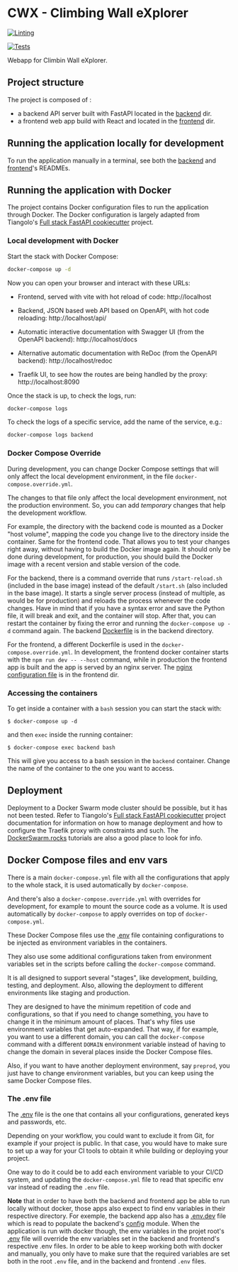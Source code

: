 # CWX - Climbing Wall eXplorer

[![Linting](https://github.com/jonasrenault/fastapi-react-mongodb-docker/actions/workflows/lint.yml/badge.svg)](https://github.com/jonasrenault/fastapi-react-mongodb-docker/actions/workflows/lint.yml)

[![Tests](https://github.com/jonasrenault/fastapi-react-mongodb-docker/actions/workflows/test.yml/badge.svg)](https://github.com/jonasrenault/fastapi-react-mongodb-docker/actions/workflows/test.yml)

Webapp for Climbin Wall eXplorer.

## Project structure

The project is composed of :

* a backend API server built with FastAPI located in the [backend](backend) dir.
* a frontend web app build with React and located in the [frontend](frontend) dir.

## Running the application locally for development

To run the application manually in a terminal, see both the [backend](backend/README.md) and [frontend](frontend/README.md)'s READMEs.

## Running the application with Docker

The project contains Docker configuration files to run the application through Docker. The Docker configuration is largely adapted from Tiangolo's [Full stack FastAPI cookiecutter](https://github.com/tiangolo/full-stack-fastapi-postgresql) project.

### Local development with Docker

Start the stack with Docker Compose:

```bash
docker-compose up -d
```

Now you can open your browser and interact with these URLs:

* Frontend, served with vite with hot reload of code: http://localhost

* Backend, JSON based web API based on OpenAPI, with hot code reloading: http://localhost/api/

* Automatic interactive documentation with Swagger UI (from the OpenAPI backend): http://localhost/docs

* Alternative automatic documentation with ReDoc (from the OpenAPI backend): http://localhost/redoc

* Traefik UI, to see how the routes are being handled by the proxy: http://localhost:8090

Once the stack is up, to check the logs, run:

```bash
docker-compose logs
```

To check the logs of a specific service, add the name of the service, e.g.:

```bash
docker-compose logs backend
```

### Docker Compose Override

During development, you can change Docker Compose settings that will only affect the local development environment, in the file `docker-compose.override.yml`.

The changes to that file only affect the local development environment, not the production environment. So, you can add *temporary* changes that help the development workflow.

For example, the directory with the backend code is mounted as a Docker "host volume", mapping the code you change live to the directory inside the container. Same for the frontend code. That allows you to test your changes right away, without having to build the Docker image again. It should only be done during development, for production, you should build the Docker image with a recent version and stable version of the code.

For the backend, there is a command override that runs `/start-reload.sh` (included in the base image) instead of the default `/start.sh` (also included in the base image). It starts a single server process (instead of multiple, as would be for production) and reloads the process whenever the code changes. Have in mind that if you have a syntax error and save the Python file, it will break and exit, and the container will stop. After that, you can restart the container by fixing the error and running the `docker-compose up -d` command again. The backend [Dockerfile](backend/Dockerfile) is in the backend directory.

For the frontend, a different Dockerfile is used in the `docker-compose.override.yml`. In development, the frontend docker container starts with the `npm run dev -- --host` command, while in production the frontend app is built and the app is served by an nginx server. The [nginx configuration file](frontend/nginx.conf) is in the frontend dir.

### Accessing the containers

To get inside a container with a `bash` session you can start the stack with:

```console
$ docker-compose up -d
```

and then `exec` inside the running container:

```console
$ docker-compose exec backend bash
```

This will give you access to a bash session in the `backend` container. Change the name of the container to the one you want to access.

## Deployment

Deployment to a Docker Swarm mode cluster should be possible, but it has not been tested. Refer to Tiangolo's [Full stack FastAPI cookiecutter](https://github.com/tiangolo/full-stack-fastapi-postgresql) project documentation for information on how to manage deployment and how to configure the Traefik proxy with constraints and such. The <a href="https://dockerswarm.rocks" target="_blank">DockerSwarm.rocks</a> tutorials are also a good place to look for info.

## Docker Compose files and env vars

There is a main `docker-compose.yml` file with all the configurations that apply to the whole stack, it is used automatically by `docker-compose`.

And there's also a `docker-compose.override.yml` with overrides for development, for example to mount the source code as a volume. It is used automatically by `docker-compose` to apply overrides on top of `docker-compose.yml`.

These Docker Compose files use the [.env](./.env) file containing configurations to be injected as environment variables in the containers.

They also use some additional configurations taken from environment variables set in the scripts before calling the `docker-compose` command.

It is all designed to support several "stages", like development, building, testing, and deployment. Also, allowing the deployment to different environments like staging and production.

They are designed to have the minimum repetition of code and configurations, so that if you need to change something, you have to change it in the minimum amount of places. That's why files use environment variables that get auto-expanded. That way, if for example, you want to use a different domain, you can call the `docker-compose` command with a different `DOMAIN` environment variable instead of having to change the domain in several places inside the Docker Compose files.

Also, if you want to have another deployment environment, say `preprod`, you just have to change environment variables, but you can keep using the same Docker Compose files.

### The .env file

The [.env](./.env) file is the one that contains all your configurations, generated keys and passwords, etc.

Depending on your workflow, you could want to exclude it from Git, for example if your project is public. In that case, you would have to make sure to set up a way for your CI tools to obtain it while building or deploying your project.

One way to do it could be to add each environment variable to your CI/CD system, and updating the `docker-compose.yml` file to read that specific env var instead of reading the `.env` file.

**Note** that in order to have both the backend and frontend app be able to run locally without docker, those apps also expect to find env variables in their respective directory. For exemple, the backend app also has a [.env.dev](backend/.env.dev) file which is read to populate the backend's [config](backend/app/config/config.py) module. When the application is run with docker though, the env variables in the projet root's [.env](./.env) file will override the env variables set in the backend and frontend's respective .env files.
In order to be able to keep working both with docker and manually, you only have to make sure that the required variables are set both in the root `.env` file, and in the backend and frontend `.env` files.

